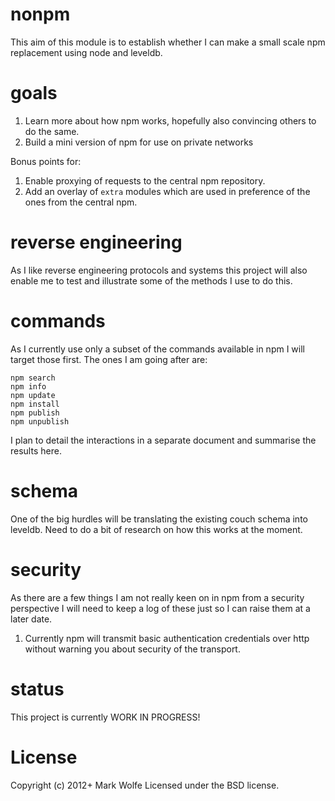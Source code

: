 # nonpm

This aim of this module is to establish whether I can make a small scale
npm replacement using node and leveldb. 

# goals

1. Learn more about how npm works, hopefully also convincing others to
   do the same.
2. Build a mini version of npm for use on private networks

Bonus points for:

1. Enable proxying of requests to the central npm repository.
2. Add an overlay of `extra` modules which are used in preference of the
   ones from the central npm.

# reverse engineering

As I like reverse engineering protocols and systems this project will
also enable me to test and illustrate some of the methods I use to do
this.

# commands

As I currently use only a subset of the commands available in npm I will
target those first. The ones I am going after are:

```
npm search
npm info
npm update
npm install
npm publish
npm unpublish
```

I plan to detail the interactions in a separate document and summarise the results here.

# schema

One of the big hurdles will be translating the existing couch schema into leveldb. Need to do a bit of research on how
this works at the moment.

# security

As there are a few things I am not really keen on in npm from a security perspective I will need to keep a log of these
just so I can raise them at a later date.

1. Currently npm will transmit basic authentication credentials over http without warning you about security of the
transport.

# status

This project is currently WORK IN PROGRESS!

# License

Copyright (c) 2012+ Mark Wolfe
Licensed under the BSD license.
